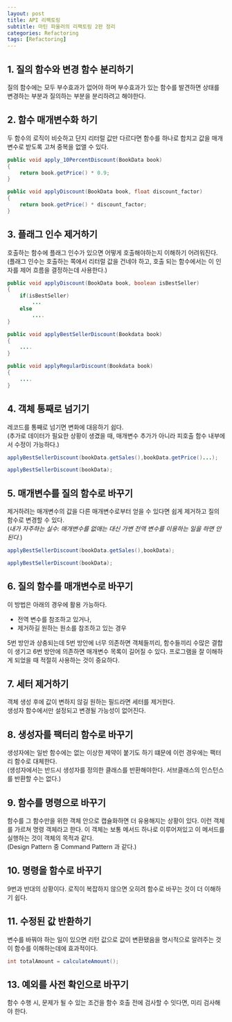 ```yaml
---
layout: post
title: API 리팩토링
subtitle: 마틴 파울러의 리팩토링 2판 정리
categories: Refactoring
tags: [Refactoring]
---
```


## 1. 질의 함수와 변경 함수 분리하기  
질의 함수에는 모두 부수효과가 없어야 하며 부수효과가 있는 함수를 발견하면 상태를 변경하는 부분과 질의하는 부분을 분리하려고 해야한다.



## 2. 함수 매개변수화 하기  
두 함수의 로직이 비슷하고 단지 리터럴 값만 다르다면 함수를 하나로 합치고 값을 매개변수로 받도록 고쳐 중복을 없앨 수 있다.

```java
public void apply_10PercentDiscount(BookData book)
{
    return book.getPrice() * 0.9;
}
```  

```java
public void applyDiscount(BookData book, float discount_factor)
{
    return book.getPrice() * discount_factor;
}
```  
## 3. 플래그 인수 제거하기

호출하는 함수에 플래그 인수가 있으면 어떻게 호출해야하는지 이해하기 어려워진다.  
(플래그 인수는 호출하는 쪽에서 리터럴 값을 건네야 하고, 호출 되는 함수에서는 이 인자를 제어 흐름을 결정하는데 사용한다.)  
```java
public void applyDiscount(BookData book, boolean isBestSeller)
{
    if(isBestSeller)
        ...
    else 
        ....
}
```  

```java
public void applyBestSellerDiscount(Bookdata book)
{ 
    ....
}

public void applyRegularDiscount(Bookdata book)
{ 
    ....
}
```  
## 4. 객체 통째로 넘기기  
레코드를 통째로 넘기면 변화에 대응하기 쉽다.  
(추가로 데이터가 필요한 상황이 생겼을 때, 매개변수 추가가 아니라 피호출 함수 내부에서 수정이 가능하다.)
```java
applyBestSellerDiscount(bookData.getSales(),bookData.getPrice()...);
```  
```java
applyBestSellerDiscount(bookData);
``` 
## 5. 매개변수를 질의 함수로 바꾸기  
제거하려는 매개변수의 값을 다른 매개변수로부터 얻을 수 있다면 쉽게 제거하고 질의 함수로 변경할 수 있다.  
(*내가 자주하는 실수: 매개변수를 없애는 대신 가변 전역 변수를 이용하는 일을 하면 안된다.*)

```java
applyBestSellerDiscount(bookData.getSales(),bookData);
```  
```java
applyBestSellerDiscount(bookData);
``` 

## 6. 질의 함수를 매개변수로 바꾸기  
이 방법은 아래의 경우에 활용 가능하다. 
- 전역 변수를 참조하고 있거나,
- 제거하길 원하는 원소를 참조하고 있는 경우

5번 방안과 상충되는데 5번 방안에 너무 의존하면 객체들끼리, 함수들끼리 수많은 결합이 생기고 6번 방안에 의존하면 매개변수 목록이 길어질 수 있다. 프로그램을 잘 이해하게 되었을 때 적절히 사용하는 것이 중요하다.

## 7. 세터 제거하기  
객체 생성 후에 값이 변하지 않길 원하는 필드라면 세터를 제거한다.  
생성자 함수에서만 설정되고 변경될 가능성이 없어진다.  

## 8. 생성자를 팩터리 함수로 바꾸기  
생성자에는 일반 함수에는 없는 이상한 제약이 붙기도 하기 떄문에 이런 경우에는 팩터리 함수로 대체한다.  
(생성자에서는 반드시 생성자를 정의한 클래스를 반환해야한다. 서브클래스의 인스턴스를 반환할 수는 없다.)  

## 9. 함수를 명령으로 바꾸기  
함수를 그 함수만을 위한 객체 안으로 캡슐화하면 더 유용해지는 상황이 있다. 이런 객체를 가르쳐 명령 객체라고 한다. 이 객체는 보통 메서드 하나로 이루어져있고 이 메서드를 실행하는 것이 객체의 목적과 같다.  
(Design Pattern 중 Command Pattern 과 같다.)  


## 10. 명령을 함수로 바꾸기
9번과 반대의 상황이다. 로직이 복잡하지 않으면 오히려 함수로 바꾸는 것이 더 이해하기 쉽다.  

## 11. 수정된 값 반환하기  
변수를 바꿔야 하는 일이 있으면 리턴 값으로 값이 변환됐음을 명시적으로 알려주는 것이 함수를 이해하는데에 효과적이다.

```java
int totalAmount = calculateAmount();
``` 

## 13. 예외를 사전 확인으로 바꾸기  
함수 수행 시, 문제가 될 수 있는 조건을 함수 호출 전에 검사할 수 잇다면, 미리 검사해야 한다.  

 